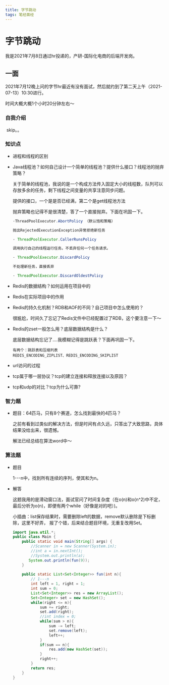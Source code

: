 ```yaml
---
title: 字节跳动
tags: 笔经面经
---
```


# 字节跳动

我是2021年7月8日通过hr投递的，产研-国际化电商的后端开发岗。

## 一面

2021年7月12晚上问的字节hr最近有没有面试，然后就约到了第二天上午（2021-07-13）10:30进行。

时间大概大概1个小时20分钟左右～

### 自我介绍

​	skip。。

### 知识点

- 进程和线程的区别

- Java线程池？如何自己设计一个简单的线程池？提供什么接口？线程池的抛弃策略？

  关于简单的线程池，我说的是一个构成方法传入固定大小的线程数，队列可以存放多余的任务，剩下线程之间变量的共享注意同步问题。  

  提供的接口，一个是是否已经满，第二个是get线程池方法

  抛弃策略也记得不是很清楚，答了一个直接抛弃。下面在巩固一下。

  ```java
  ·ThreadPoolExecutor.AbortPolicy （默认饱和策略）
  
  抛出RejectedExecutionException异常拒绝新任务
  
  · ThreadPoolExecutor.CallerRunsPolicy
  
  调用执行自己的线程运行任务。不丢弃任何一个任务请求。
  
  · ThreadPoolExecutor.DiscardPolicy
  
  不处理新任务，直接丢弃
  
  · ThreadPoolExecutor.DiscardOldestPolicy
  ```

  

- Redis的数据结构？如何运用在项目中的

- Redis在实际项目中的作用

- Redis的持久化机制？RDB和AOF的不同？自己项目中怎么使用的？

  很尴尬，时间久了忘记了Redis文件中已经配置过了RDB，这个要注意一下～

- Redis的zset一般怎么用？底层数据结构是什么？

  底层数据结构忘记了....我模糊记得是跳跃表？下面再巩固一下。

  ```
  有两个：跳跃表和压缩列表
  REDIS_ENCODING_ZIPLIST、REDIS_ENCODING_SKIPLIST
  ```

- url访问的过程
- tcp属于哪一层协议？tcp的建立连接和释放连接以及原因？
- tcp和udp的对比？tcp为什么可靠?

### 智力题

- 题目：64匹马，只有8个赛道，怎么找到最快的4匹马？

  之前有看到过类似的解决方法，但是时间有点久远，只答出了大致思路，具体结果没给出来，很遗憾。

  解法已经总结在算法word中～

### 算法题

- 题目

  1---n中，找到所有连续的序列，使其和为n。

- 解答

  这题我用的是滑动窗口法，面试官问了时间复杂度（在o(n)和o(n^2)中不定，最后分析为o(n)，即便有两个while（好像是对的吧）)。

  小插曲：list保存结果时，需要删除left的数据，remove默认删除是下标删除，这里不好弄， 报了个错，后来结合题目环境，无重复改用Set。

  ```java
  import java.util.*;
  public class Main {
      public static void main(String[] args) {
          //Scanner in = new Scanner(System.in);
          //int a = in.nextInt();
          //System.out.println(a);
         System.out.println(fun(9));
      }
      
      public static List<Set<Integer>> fun(int n){
          // 1---n
          int left = 1, right = 1;
          int sum = 0;
          List<Set<Integer>> res = new ArrayList();
          Set<Integer> set = new HashSet();
          while(right <= n){
              sum += right;
              set.add(right);
              //int index = 0;
              while(sum > n){
                  sum -= left;
                  set.remove(left);
                  left++;
              }
              if(sum == n){
                  res.add(new HashSet(set));
              }
              right++;
          }
          return res;
      }
  }
  ```

  

